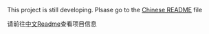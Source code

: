 This project is still developing.
Plsase go to the <a href="./README_CN.md">Chinese README</a> file

请前往<a href="./README_CN.md">中文Readme</a>查看项目信息
